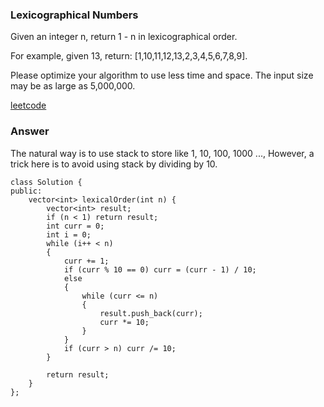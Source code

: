 ### Lexicographical Numbers
Given an integer n, return 1 - n in lexicographical order.

For example, given 13, return: [1,10,11,12,13,2,3,4,5,6,7,8,9].

Please optimize your algorithm to use less time and space. The input size may be as large as 5,000,000.

[leetcode](https://leetcode.com/problems/lexicographical-numbers/description/)

### Answer 
The natural way is to use stack to store like 1, 10, 100, 1000 ..., However, a trick here is to avoid using stack by dividing by 10. 

	class Solution {
	public:
	    vector<int> lexicalOrder(int n) {
	        vector<int> result;
	        if (n < 1) return result;
	        int curr = 0;
	        int i = 0;
	        while (i++ < n)
	        {
	            curr += 1;
	            if (curr % 10 == 0) curr = (curr - 1) / 10;
	            else 
	            {
	                while (curr <= n)
	                {
	                    result.push_back(curr);
	                    curr *= 10;
	                }
	            }
	            if (curr > n) curr /= 10;
	        }
	        
	        return result;
	    }
	};